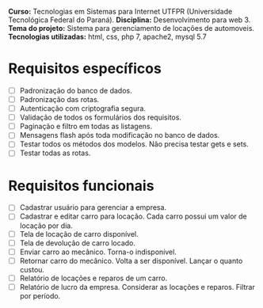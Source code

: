 **Curso:** Tecnologias em Sistemas para Internet UTFPR (Universidade Tecnológica Federal do Paraná).
**Disciplina:** Desenvolvimento para web 3.
**Tema do projeto:** Sistema para gerenciamento de locações de automoveis.
**Tecnologias utilizadas:** html, css, php 7, apache2, mysql 5.7 

# Requisitos específicos
 - [ ] Padronização do banco de dados.
 - [ ] Padronização das rotas.
 - [ ] Autenticação com criptografia segura.
 - [ ] Validação de todos os formulários dos requisitos.
 - [ ] Paginação e filtro em todas as listagens.
 - [ ] Mensagens flash após toda modificação no banco de dados.
 - [ ] Testar todos os métodos dos modelos. Não precisa testar gets e sets.
 - [ ] Testar todas as rotas.
  
# Requisitos funcionais
- [ ] Cadastrar usuário para gerenciar a empresa.
- [ ] Cadastrar e editar carro para locação. Cada carro possui um valor de locação por dia.
- [ ] Tela de locação de carro disponível.
- [ ] Tela de devolução de carro locado.
- [ ] Enviar carro ao mecânico. Torna-o indisponível.
- [ ] Retornar carro do mecânico. Volta a ser disponível. Lançar o quanto custou.
- [ ] Relatório de locações e reparos de um carro.
- [ ] Relatório de lucro da empresa. Considerar as locações e reparos. Filtrar por período.
